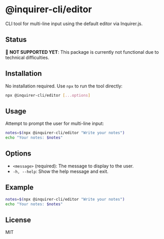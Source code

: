 # @inquirer-cli/editor

CLI tool for multi-line input using the default editor via Inquirer.js.

## Status

🚧 **NOT SUPPORTED YET**: This package is currently not functional due to technical difficulties.

## Installation

No installation required. Use `npx` to run the tool directly:

```bash
npx @inquirer-cli/editor [...options]
```

## Usage

Attempt to prompt the user for multi-line input:

```bash
notes=$(npx @inquirer-cli/editor "Write your notes")
echo "Your notes: $notes"
```

## Options

- `<message>` (required): The message to display to the user.
- `-h, --help`: Show the help message and exit.

## Example

```bash
notes=$(npx @inquirer-cli/editor "Write your notes")
echo "Your notes: $notes"
```

## License

MIT
